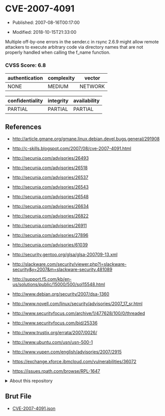 # CVE-2007-4091

- Published: 2007-08-16T00:17:00

- Modified: 2018-10-15T21:33:00

Multiple off-by-one errors in the sender.c in rsync 2.6.9 might allow remote attackers to execute arbitrary code via directory names that are not properly handled when calling the f_name function.

### CVSS Score: **6.8**

| authentication | complexity | vector |
| --- | --- | --- |
| NONE | MEDIUM | NETWORK |

| confidentiality | integrity | availability |
| --- | --- | --- |
| PARTIAL | PARTIAL | PARTIAL |

## References

* http://article.gmane.org/gmane.linux.debian.devel.bugs.general/291908

* http://c-skills.blogspot.com/2007/08/cve-2007-4091.html

* http://secunia.com/advisories/26493

* http://secunia.com/advisories/26518

* http://secunia.com/advisories/26537

* http://secunia.com/advisories/26543

* http://secunia.com/advisories/26548

* http://secunia.com/advisories/26634

* http://secunia.com/advisories/26822

* http://secunia.com/advisories/26911

* http://secunia.com/advisories/27896

* http://secunia.com/advisories/61039

* http://security.gentoo.org/glsa/glsa-200709-13.xml

* http://slackware.com/security/viewer.php?l=slackware-security&y=2007&m=slackware-security.481089

* http://support.f5.com/kb/en-us/solutions/public/15000/500/sol15548.html

* http://www.debian.org/security/2007/dsa-1360

* http://www.novell.com/linux/security/advisories/2007_17_sr.html

* http://www.securityfocus.com/archive/1/477628/100/0/threaded

* http://www.securityfocus.com/bid/25336

* http://www.trustix.org/errata/2007/0026/

* http://www.ubuntu.com/usn/usn-500-1

* http://www.vupen.com/english/advisories/2007/2915

* https://exchange.xforce.ibmcloud.com/vulnerabilities/36072

* https://issues.rpath.com/browse/RPL-1647

<details>
<summary>About this repository</summary> 

  This repository is part of the project [Live Hack CVE](https://github.com/Live-Hack-CVE). Main website can be found [www.live-hack.org](https://www.live-hack.org) 
  
  Made by [Sn0wAlice](https://github.com/Sn0wAlice) for the people that care about security and need to have a feed of the latest CVEs. Hope you enjoy it, don't forget to star the repo and follow me on [Twitter](https://twitter.com/Sn0wAlice) and [Github](https://github.com/Sn0wAlice). And that is my [personnal website](https://www.alice-snow.me/)

  - [Home Page](https://github.com/Live-Hack-CVE)
  - [Framework](https://github.com/Live-Hack-CVE/cve-framework)
  - [CVE database](https://github.com/Live-Hack-CVE/full_database)
  - [Changelog](https://github.com/Live-Hack-CVE/Changelog)
</details>

## Brut File

* [CVE-2007-4091.json](https://raw.githubusercontent.com/Live-Hack-CVE/full_database/main/cves/2007/CVE-2007-4091.json)


